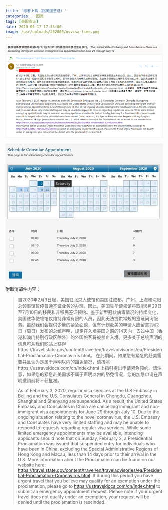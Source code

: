 ```yaml
---
title: '愿者上钩（指美国签证）'
categories: 一图流
tags: [美国签证]
date: 2020-06-17 17:33:06
image: /usr/uploads/202006/usvisa-time.png
---
```


![美国签证预约取消邮件](../../../../usr/uploads/202006/usvisa-mail.png)

![但这段时间仍然可以预约](../../../../usr/uploads/202006/usvisa-time.png)

附取消邮件内容：

> 自2020年2月3日起，美国驻北京大使馆和美国驻成都，广州，上海和沈阳总领事馆暂停普通签证业务的办理。因此，美国驻华使领馆将取消6月29日至7月10日的移民和非移民签证预约。鉴于新型冠状病毒情况的持续变化，美国驻华使领馆仅维持非常有限的人员，因此无法提供常规的签证问询服务。虽然我们会提供少量的紧急面谈，但有计划赴美的申请人应留意2月2日（周日）发布的总统声明，规定在入境美国之前的14天内，去过中国（香港和澳门特别行政区除外）的外国旅客将被禁止入境。更多关于总统声明的信息可从我们网站上获得https://travel.state.gov/content/travel/en/traveladvisories/ea/Presidential-Proclamation-Coronavirus.html。 在此期间，如果您有紧急的赴美需要并且认为是属于声明以内的豁免情况，请按照https://ustraveldocs.com/cn/index.html 上指引提出申请紧急预约。请注意，如果您的紧急赴美需求不属于声明以内的豁免情况，您的加急申请在声明撤销前将不获批准。
>
> As of February 3, 2020, regular visa services at the U.S Embassy in Beijing and the U.S. Consulates General in Chengdu, Guangzhou, Shanghai and Shenyang are suspended. As a result, the United States Embassy and Consulates in China are cancelling immigrant and non-immigrant visa appointments for June 29 through July 10. Due to the ongoing situation relating to the novel coronavirus, the U.S. Embassy and Consulates have very limited staffing and may be unable to respond to requests regarding regular visa services.  While some limited emergency appointments may be available, intending applicants should note that on Sunday, February 2, a Presidential Proclamation was issued that suspended entry for individuals who have been in China, excluding the Special Administrative Regions of Hong Kong and Macau, less than 14 days prior to their arrival in the U.S.  More information about the Proclamation can be found on our website here: https://travel.state.gov/content/travel/en/traveladvisories/ea/Presidential-Proclamation-Coronavirus.html.
If during this period you have urgent travel that you believe may qualify for an exemption under the proclamation, please go to https://ustraveldocs.com/cn/index.html to submit an emergency appointment request. Please note if your urgent travel does not qualify under an exemption, your request will be denied until the proclamation is rescinded.
